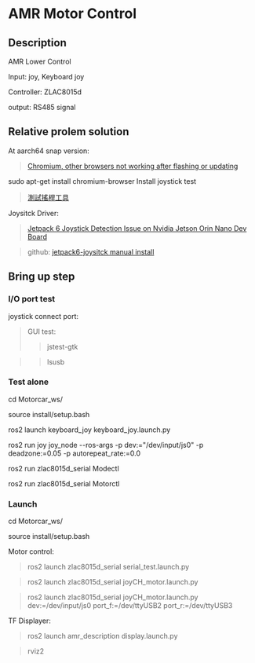 # AMR Motor Control

## Description
AMR Lower Control 

Input: joy, Keyboard joy

Controller: ZLAC8015d

output: RS485 signal

## Relative prolem solution
At aarch64 snap version:
>[Chromium, other browsers not working after flashing or updating](https://forums.developer.nvidia.com/t/chromium-other-browsers-not-working-after-flashing-or-updating-heres-why-and-quick-fix/338891)

sudo apt-get install chromium-browser
Install joystick test
>[測試搖桿工具](https://shengyu7697.github.io/ubuntu-joystick-tool/)

Joysitck Driver:
>[Jetpack 6 Joystick Detection Issue on Nvidia Jetson Orin Nano Dev Board](https://nvidia-jetson.piveral.com/jetson-orin-nano/jetpack-6-joystick-detection-issue-on-nvidia-jetson-orin-nano-dev-board/)



>github:
  [jetpack6-joysitck manual install](https://github.com/woawo1213/jetpack6-joy)

## Bring up step

### I/O port test
joystick connect port:
>GUI test:
>>jstest-gtk

>>lsusb
    
### Test alone
cd Motorcar_ws/

source install/setup.bash

ros2 launch keyboard_joy keyboard_joy.launch.py

ros2 run joy joy_node --ros-args -p dev:="/dev/input/js0" -p deadzone:=0.05 -p autorepeat_rate:=0.0


ros2 run zlac8015d_serial Modectl

ros2 run zlac8015d_serial Motorctl

### Launch
cd Motorcar_ws/

source install/setup.bash

Motor control:

>ros2 launch zlac8015d_serial serial_test.launch.py


>ros2 launch zlac8015d_serial joyCH_motor.launch.py

>ros2 launch zlac8015d_serial joyCH_motor.launch.py dev:=/dev/input/js0 port_f:=/dev/ttyUSB2 port_r:=/dev/ttyUSB3

TF Displayer:

>ros2 launch amr_description display.launch.py

>rviz2
